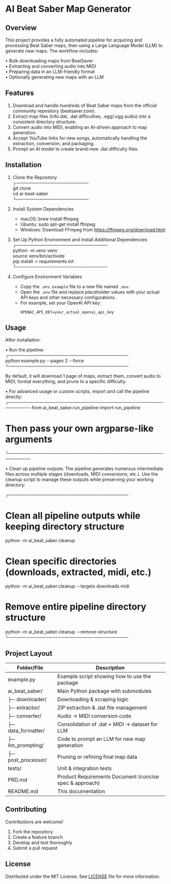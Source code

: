 # AI Beat Saber Map Generator

## Overview
This project provides a fully automated pipeline for acquiring and processing Beat Saber maps, then using a Large Language Model (LLM) to generate new maps. The workflow includes:

• Bulk downloading maps from BeatSaver  
• Extracting and converting audio into MIDI  
• Preparing data in an LLM-friendly format  
• Optionally generating new maps with an LLM

## Features
1. Download and handle hundreds of Beat Saber maps from the official community repository (beatsaver.com).  
2. Extract map files (info.dat, .dat difficulties, .egg/.ogg audio) into a consistent directory structure.  
3. Convert audio into MIDI, enabling an AI-driven approach to map generation.  
4. Accept YouTube links for new songs, automatically handling the extraction, conversion, and packaging.  
5. Prompt an AI model to create brand-new .dat difficulty files.

## Installation
1. Clone the Repository  
   ┌───────────────────────  
   git clone <repo-url>  
   cd ai-beat-saber  
   └───────────────────────  

2. Install System Dependencies  
   - macOS:   brew install ffmpeg  
   - Ubuntu:  sudo apt-get install ffmpeg  
   - Windows: Download FFmpeg from https://ffmpeg.org/download.html  

3. Set Up Python Environment and Install Additional Dependencies  
   ┌─────────────────────────────  
   python -m venv venv  
   source venv/bin/activate  
   pip install -r requirements.txt  
   └─────────────────────────────  

4. Configure Environment Variables  
   - Copy the `.env.example` file to a new file named `.env`.  
   - Open the `.env` file and replace placeholder values with your actual API keys and other necessary configurations.  
   - For example, set your OpenAI API key:  
     ```
     OPENAI_API_KEY=your_actual_openai_api_key
     ```

## Usage
After installation:

• Run the pipeline:  
  ┌──────────────────────────────────────  
  python example.py --pages 2 --force  
  └──────────────────────────────────────  
  
  By default, it will download 1 page of maps, extract them, convert audio to MIDI, format everything, and prune to a specific difficulty.  

• For advanced usage or custom scripts, import and call the pipeline directly:  
  ┌─────────────────────────────────────────────────────────
  from ai_beat_saber.run_pipeline import run_pipeline
  
  # Then pass your own argparse-like arguments
  └─────────────────────────────────────────────────────────

• Clean up pipeline outputs:
  The pipeline generates numerous intermediate files across multiple stages (downloads, MIDI conversions, etc.).
  Use the cleanup script to manage these outputs while preserving your working directory:
  
  ┌──────────────────────────────────────  
  # Clean all pipeline outputs while keeping directory structure
  python -m ai_beat_saber.cleanup
  
  # Clean specific directories (downloads, extracted, midi, etc.)
  python -m ai_beat_saber.cleanup --targets downloads midi
  
  # Remove entire pipeline directory structure
  python -m ai_beat_saber.cleanup --remove-structure
  └──────────────────────────────────────

## Project Layout
| Folder/File                   | Description                                                   |
|-------------------------------|---------------------------------------------------------------|
| example.py                    | Example script showing how to use the package                |
| ai_beat_saber/                | Main Python package with submodules                         |
| ├─ downloader/                | Downloading & scraping logic                                 |
| ├─ extractor/                 | ZIP extraction & .dat file management                        |
| ├─ converter/                 | Audio → MIDI conversion code                                 |
| ├─ data_formatter/            | Consolidation of .dat + MIDI → dataset for LLM              |
| ├─ llm_prompting/             | Code to prompt an LLM for new map generation                |
| ├─ post_processor/            | Pruning or refining final map data                           |
| tests/                        | Unit & integration tests                                     |
| PRD.md                        | Product Requirements Document (concise spec & approach)      |
| README.md                     | This documentation                                           |

## Contributing
Contributions are welcome!  
1. Fork the repository  
2. Create a feature branch  
3. Develop and test thoroughly  
4. Submit a pull request  

## License
Distributed under the MIT License. See [LICENSE](LICENSE) file for more information.